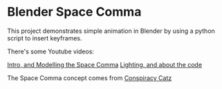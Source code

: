 # Blender Space Comma

This project demonstrates simple animation in Blender by using a python script to insert keyframes.

There's some Youtube videos:

[Intro, and Modelling the Space Comma]( https://youtu.be/jO5cqCbOInM) 
[Lighting, and about the code]( https://youtu.be/aiAEVuqv_FM) 
 
 The Space Comma concept comes from [Conspiracy Catz](https://www.youtube.com/channel/UCbuO3qj9_dSjnKQf-LhRqPA) 


